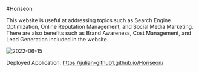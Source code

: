#Horiseon

This website is useful at addressing topics such as Search Engine Optimization, Online Reputation Management, and Social Media Marketing. There are also benefits such as Brand Awareness, Cost Management, and Lead Generation included in the website.


![2022-06-15](https://user-images.githubusercontent.com/106877067/173923796-12b4c1ba-fd09-4ffe-b63b-51ef5227d491.png)

Deployed Application: https://julian-github1.github.io/Horiseon/
